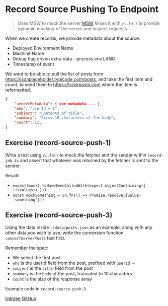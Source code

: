 # Record Source Pushing To Endpoint

> Uses MSW to mock the server [MSW](https://mswjs.io/docs/getting-started)
> Mixes it with `vi.fn()` to provide dynamic mocking of the server and inspect requests

When we create records, we provide metadata about the source.

- Deployed Environment Name
- Machine Name
- Debug flag driven extra data - process.env.LANG
- Timestamp of event

We want to be able to pull the list of posts from https://jsonplaceholder.typicode.com/posts,
and take the first item and count, to send them to https://trackposts.com where the item is
reformatted:

```json
{
    "senderMetadata": { our metadata ... },
    "who": "userId = 1",
    "subject": "Contents of title",
    "summary": "First 10 characters of the body",
    "count": 12,
}
```

## Exercise (record-source-push-1)

Write a test using `vi.fn()` to mock the fetcher and the sender within `record-job.ts` and assert that
whatever was returned by the fetcher is sent to the sender.

Recall:

- `expect(mock).toHaveBeenCalledWith(expect.objectContaining({ +++values++ }))`
- `const mockSomething = vn.fn(() => Promise.resolve({value: 'something'}))`

## Exercise (record-source-push-3)

Using the data inside `./data/posts.json` as an example, along with any other data you wish to
use, write the conversion function `convertServerPosts` test first.

Remember the spec:

- We select the first post
- `who` is the userId field from the post, prefixed with `userId = `
- `subject` is the `title` field from the post
- `summary` is the `body` of the post, truncated to 10 characters
- `count` is the size of the response array

Example code in `record-source-push-3`

[linktree](https://linktr.ee/ashleyfriezetdd)
[GitHub](https://github.com/ashleyfrieze/easy-tdd-typescript)